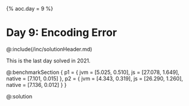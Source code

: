 {% aoc.day = 9 %}

# Day 9: Encoding Error

@:include(/inc/solutionHeader.md)

This is the last day solved in 2021.

@:benchmarkSection {
p1 = {
jvm = [5.025, 0.510],
js = [27.078, 1.649],
native = [7.101, 0.015]
},
p2 = {
jvm = [4.343, 0.319],
js = [26.290, 1.260],
native = [7.136, 0.012]
}
}

@:solution